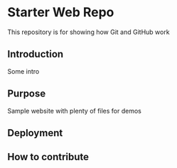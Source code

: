 # Starter Web Repo

This repository is for showing how Git and GitHub work

## Introduction

Some intro

## Purpose

Sample website with plenty of files for demos

## Deployment

## How to contribute